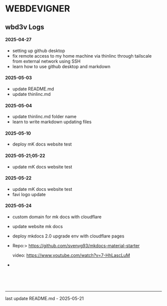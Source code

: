 # WEBDEVIGNER

## wbd3v Logs

#### 2025-04-27
- setting up github desktop
- fix remote access to my home machine via thinlinc through tailscale from external network using SSH
- learn how to use github desktop and markdown

#### 2025-05-03
- update README.md
- update thinlinc.md

#### 2025-05-04
- update thinlinc.md folder name
- learn to write markdown updating files

#### 2025-05-10
- deploy mK docs website test

#### 2025-05-21;05-22
- update mK docs website test

#### 2025-05-22
- update mK docs website test
- favi logo update

#### 2025-05-24
- custom domain for mk docs with cloudflare
- update website mk docs
- deploy mkdocs 2.0 upgrade env with cloudflare pages
-  Repo:> https://github.com/svenvg93/mkdocs-material-starter

    video: https://www.youtube.com/watch?v=7-HhLascLuM
- 
&nbsp;
&nbsp;

&nbsp;
&nbsp;
___
last update README.md - 2025-05-21
